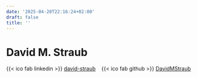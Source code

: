 ```yaml
---
date: '2025-04-20T22:16:24+02:00'
draft: false
title: ''
---
```


# David M. Straub

{{< ico fab linkedin >}} [david-straub](https://www.linkedin.com/in/david-straub/)
&nbsp;&nbsp;
{{< ico fab github >}} [DavidMStraub](https://github.com/DavidMStraub/)